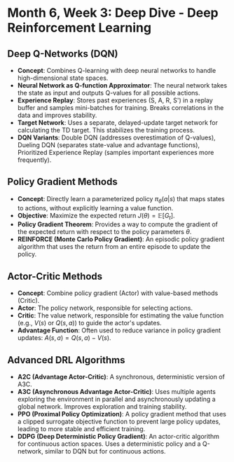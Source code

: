 # Month 6, Week 3: Deep Dive - Deep Reinforcement Learning

## Deep Q-Networks (DQN)
- **Concept**: Combines Q-learning with deep neural networks to handle high-dimensional state spaces.
- **Neural Network as Q-function Approximator**: The neural network takes the state as input and outputs Q-values for all possible actions.
- **Experience Replay**: Stores past experiences (S, A, R, S') in a replay buffer and samples mini-batches for training. Breaks correlations in the data and improves stability.
- **Target Network**: Uses a separate, delayed-update target network for calculating the TD target. This stabilizes the training process.
- **DQN Variants**: Double DQN (addresses overestimation of Q-values), Dueling DQN (separates state-value and advantage functions), Prioritized Experience Replay (samples important experiences more frequently).

## Policy Gradient Methods
- **Concept**: Directly learn a parameterized policy $\pi_{\theta}(a|s)$ that maps states to actions, without explicitly learning a value function.
- **Objective**: Maximize the expected return $J(\theta) = \mathbb{E}[G_t]$.
- **Policy Gradient Theorem**: Provides a way to compute the gradient of the expected return with respect to the policy parameters $\theta$.
- **REINFORCE (Monte Carlo Policy Gradient)**: An episodic policy gradient algorithm that uses the return from an entire episode to update the policy.

## Actor-Critic Methods
- **Concept**: Combine policy gradient (Actor) with value-based methods (Critic).
- **Actor**: The policy network, responsible for selecting actions.
- **Critic**: The value network, responsible for estimating the value function (e.g., $V(s)$ or $Q(s, a)$) to guide the actor's updates.
- **Advantage Function**: Often used to reduce variance in policy gradient updates: $A(s, a) = Q(s, a) - V(s)$.

## Advanced DRL Algorithms
- **A2C (Advantage Actor-Critic)**: A synchronous, deterministic version of A3C.
- **A3C (Asynchronous Advantage Actor-Critic)**: Uses multiple agents exploring the environment in parallel and asynchronously updating a global network. Improves exploration and training stability.
- **PPO (Proximal Policy Optimization)**: A policy gradient method that uses a clipped surrogate objective function to prevent large policy updates, leading to more stable and efficient training.
- **DDPG (Deep Deterministic Policy Gradient)**: An actor-critic algorithm for continuous action spaces. Uses a deterministic policy and a Q-network, similar to DQN but for continuous actions.
